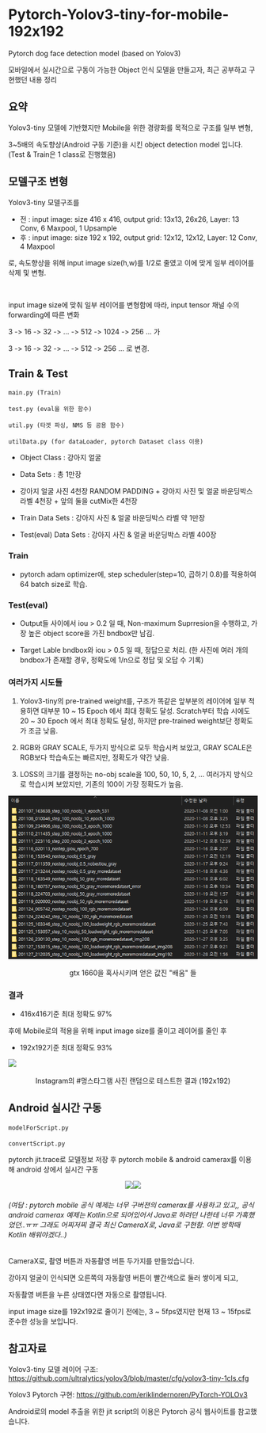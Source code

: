 # Pytorch-Yolov3-tiny-for-mobile-192x192
Pytorch dog face detection model (based on Yolov3)

모바일에서 실시간으로 구동이 가능한 Object 인식 모델을 만들고자, 최근 공부하고 구현했던 내용 정리

## 요약

Yolov3-tiny 모델에 기반했지만 Mobile을 위한 경량화를 목적으로 구조를 일부 변형,

3~5배의 속도향상(Android 구동 기준)을 시킨 object detection model 입니다. (Test & Train은 1 class로 진행했음)


## 모델구조 변형

Yolov3-tiny 모델구조를
- 전 : input image: size 416 x 416, output grid: 13x13, 26x26, Layer: 13 Conv, 6 Maxpool, 1 Upsample
- 후 : input image: size 192 x 192, output grid: 12x12, 12x12, Layer: 12 Conv, 4 Maxpool

로, 속도향상을 위해 input image size(h,w)를 1/2로 줄였고 이에 맞게 일부 레이어를 삭제 및 변형.

<br>

input image size에 맞춰 일부 레이어를 변형함에 따라, input tensor 채널 수의 forwarding에 따른 변화

3 -> 16 -> 32 -> ... -> 512 -> 1024 -> 256 ... 가

3 -> 16 -> 32 -> ... -> 512 -> 256 ... 로 변경.


## Train & Test

	main.py (Train)
	
	test.py (eval을 위한 함수)
	
	util.py (타겟 파싱, NMS 등 공용 함수)
	
	utilData.py (for dataLoader, pytorch Dataset class 이용)

- Object Class : 강아지 얼굴

- Data Sets : 총 1만장

- 강아지 얼굴 사진 4천장 RANDOM PADDING + 강아지 사진 및 얼굴 바운딩박스 라벨 4천장 + 앞의 둘을 cutMix한 4천장

- Train Data Sets : 강아지 사진 & 얼굴 바운딩박스 라벨 약 1만장

- Test(eval) Data Sets : 강아지 사진 & 얼굴 바운딩박스 라벨 400장

### Train

- pytorch adam optimizer에, step scheduler(step=10, 곱하기 0.8)를 적용하여 64 batch size로 학습.

### Test(eval)

- Output들 사이에서 iou > 0.2 일 때, Non-maximum Suprresion을 수행하고, 가장 높은 object score을 가진 bndbox만 남김.

- Target Lable bndbox와 iou > 0.5 일 때, 정답으로 처리. (한 사진에 여러 개의 bndbox가 존재할 경우, 정확도에 1/n으로 정답 및 오답 수 기록)


### 여러가지 시도들

1. Yolov3-tiny의 pre-trained weight를, 구조가 똑같은 앞부분의 레이어에 일부 적용하면 대부분 10 ~ 15 Epoch 에서 최대 정확도 달성. Scratch부터 학습 시에도 20 ~ 30 Epoch 에서 최대 정확도 달성, 하지만 pre-trained weight보단 정확도가 조금 낮음.

2. RGB와 GRAY SCALE, 두가지 방식으로 모두 학습시켜 보았고, GRAY SCALE은 RGB보다 학습속도는 빠르지만, 정확도가 약간 낮음.

3. LOSS의 크기를 결정하는 no-obj scale을 100, 50, 10, 5, 2, ... 여러가지 방식으로 학습시켜 보았지만, 기존의 100이 가장 정확도가 높음.

<p align="center"><img src="https://github.com/worldbright/Pytorch-Yolov3-tiny-for-mobile-192x192/blob/main/readme_assets/history_of_train.png"></p>

<p align="center">gtx 1660을 혹사시키며 얻은 값진 "배움" 들</p>

### 결과

- 416x416기준 최대 정확도 97%

후에 Mobile로의 적용을 위해 input image size를 줄이고 레이어를 줄인 후

- 192x192기준 최대 정확도 93%

<img src="https://github.com/worldbright/Pytorch-Yolov3-tiny-for-mobile-192x192-/blob/main/test_with_random_instagram_dog.png">

<p align="center">Instagram의 #멍스타그램 사진 랜덤으로 테스트한 결과 (192x192)</p>

## Android 실시간 구동

	modelForScript.py
	
	convertScript.py

pytorch jit.trace로 모델정보 저장 후 pytorch mobile & android camerax를 이용해 android 상에서 실시간 구동

<p align="center"><img src="https://github.com/worldbright/Pytorch-Yolov3-tiny-for-mobile-192x192-/blob/main/app_%EC%A0%81%EC%9A%A9.jpg" width="25%"><img src="https://github.com/worldbright/Pytorch-Yolov3-tiny-for-mobile-192x192-/blob/main/app_%EC%A0%81%EC%9A%A92.jpg" width="25%"></p>

###### (여담 : pytorch mobile 공식 예제는 너무 구버젼의 camerax를 사용하고 있고,, 공식 android camerax 예제는 Kotlin으로 되어있어서 Java로 하려던 나한테 너무 가혹했었던..ㅠㅠ 그래도 어찌저찌 결국 최신 CameraX로, Java로 구현함. 이번 방학때 Kotlin 배워야겠다..)

CameraX로, 촬영 버튼과 자동촬영 버튼 두가지를 만들었습니다.

강아지 얼굴이 인식되면 오른쪽의 자동촬영 버튼이 빨간색으로 둘러 쌓이게 되고,

자동촬영 버튼을 누른 상태였다면 자동으로 촬영됩니다.

input image size를 192x192로 줄이기 전에는, 3 ~ 5fps였지만 현재 13 ~ 15fps로 준수한 성능을 보입니다.

## 참고자료

Yolov3-tiny 모델 레이어 구조: 
https://github.com/ultralytics/yolov3/blob/master/cfg/yolov3-tiny-1cls.cfg
  
Yolov3 Pytorch 구현:
https://github.com/eriklindernoren/PyTorch-YOLOv3
	
Android로의 model 추출을 위한 jit script의 이용은 Pytorch 공식 웹사이트를 참고했습니다.
